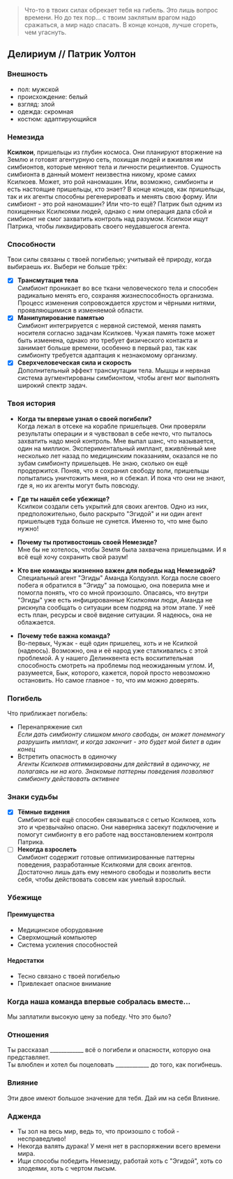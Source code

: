 > Что-то в твоих силах обрекает тебя на гибель. Это лишь вопрос времени. Но до тех пор...
> с твоим заклятым врагом надо сражаться, а мир надо спасать.
> В конце концов, лучше сгореть, чем угаснуть.

## Делириум // Патрик Уолтон

### Внешность
- пол: мужской
- происхождение: белый
- взгляд: злой
- одежда: скромная
- костюм: адаптирующийся

### Немезида  
**Ксилкои**, пришельцы из глубин космоса. Они планируют вторжение на Землю и готовят агентурную сеть, похищая людей и вживляя им симбионтов, которые меняют тела и личности реципиентов.
Сущность симбионта в данный момент неизвестна никому, кроме самих Ксилкоев. Может, это рой наномашин. Или, возможно, симбионты и есть настоящие пришельцы, кто знает?
В конце концов, как пришельцы, так и их агенты способны регенерировать и менять свою форму. Или симбионт - это рой наномашин? Или что-то ещё?
Патрик был одним из похищенных Ксилкоями людей, однако с ним операция дала сбой и симбионт не смог захватить контроль над разумом. Ксилкои ищут Патрика, чтобы ликвидировать своего неудавшегося агента.

### Способности  
Твои силы связаны с твоей погибелью; учитывай её природу, когда выбираешь их. Выбери не больше трёх:
- [x] **Трансмутация тела**  
  Симбионт проникает во все ткани человеческого тела и способен радикально менять его, сохраняя жизнеспособность организма.
  Процесс изменения сопровождается хрустом и чёрными нитями, проявляющимися в изменяемой области.
- [x] **Манипулирование памятью**  
  Симбионт интегрируется с нервной системой, меняя память носителя согласно задачам Ксилкоев.
  Чужая память тоже может быть изменена, однако это требует физического контакта и занимает больше времени, особенно в первый раз, так как симбионту требуется адаптация к незнакомому организму.
- [x] **Сверхчеловеческая сила и скорость**  
  Дополнительный эффект трансмутации тела. Мышцы и нервная система аугментированы симбионтом, чтобы агент мог выполнять широкий спектр задач.

### Твоя история
- **Когда ты впервые узнал о своей погибели?**  
Когда лежал в отсеке на корабле пришельцев. Они проверяли результаты операции и я чувствовал в себе нечто, что пыталось захватить надо мной контроль. Мне выпал шанс, что называется, один на миллион.
Экспериментальный имплант, вживлённый мне несколько лет назад по медицинским показаниям, оказался не по зубам симбионту пришельцев. Не знаю, сколько он ещё продержится.
Поняв, что я сохранил свободу воли, пришельцы попытались уничтожить меня, но я сбежал. И пока что они не знают, где я, но их агенты могут быть повсюду.

- **Где ты нашёл себе убежище?**  
Ксилкои создали сеть укрытий для своих агентов. Одно из них, предположительно, было раскрыто "Эгидой" и ни один агент пришельцев туда больше не сунется. Именно то, что мне было нужно!

- **Почему ты противостоишь своей Немезиде?**  
Мне бы не хотелось, чтобы Земля была захвачена пришельцами. И я всё ещё хочу сохранить свой разум!

- **Кто вне команды жизненно важен для победы над Немезидой?**  
Специальный агент "Эгиды" Аманда Колдуэлл. Когда после своего побега я обратился в "Эгиду" за помощью, она поверила мне и помогла понять, что со мной произошло.
Опасаясь, что внутри "Эгиды" уже есть инфицированные Ксилкоями люди, Аманда не рискнула сообщать о ситуации всем подряд на этом этапе. У неё есть план, ресурсы и своё видение ситуации.
Я надеюсь, она не облажается.

- **Почему тебе важна команда?**  
Во-первых, Чужак - ещё один пришелец, хоть и не Ксилкой (надеюсь). Возможно, она и её народ уже сталкивались с этой проблемой.
А у нашего Делинквента есть восхитительная способность смотреть на проблемы под неожиданным углом.
И, разумеется, Бык, которого, кажется, порой просто невозможно остановить.
Но самое главное - то, что им можно доверять.

### Погибель

Что приближает погибель:
- Перенапряжение сил  
  _Если дать симбионту слишком много свободы, он может понемногу разрушить имплант, и когда закончит - это будет мой билет в один конец_
- Встретить опасность в одиночку  
  _Агенты Ксилкоев оптимизированы для действий в одиночку, не полагаясь ни на кого. Знакомые паттерны поведения позволяют симбионту действовать активнее_

### Знаки судьбы

- [x] **Тёмные видения**  
  Симбионт всё ещё способен связываться с сетью Ксилкоев, хоть это и чрезвычайно опасно.
  Они наверняка засекут подключение и помогут симбионту в его работе над восстановлением контроля Патрика.
- [ ] **Некогда взрослеть**  
  Симбионт содержит готовые оптимизированные паттерны поведения, разработанные Ксилкоями для своих агентов.
  Достаточно лишь дать ему немного свободы и позволить вести себя, чтобы действовать совсем как умелый взрослый.

### Убежище

#### Преимущества
- Медицинское оборудование
- Сверхмощный компьютер
- Система усиления способностей

#### Недостатки
- Тесно связано с твоей погибелью
- Привлекает опасное внимание

### Когда наша команда впервые собралась вместе...
Мы заплатили высокую цену за победу. Что это было?

### Отношения
Ты рассказал ____________ всё о погибели и опасности, которую она представляет.  
Ты влюблен и хотел бы поцеловать ____________ до того, как погибнешь.  

### Влияние
Эти двое имеют большое значение для тебя. Дай им на себя Влияние.  

### Адженда
- Ты зол на весь мир, ведь то, что произошло с тобой - несправедливо!
- Некогда валять дурака! У меня нет в распоряжении всего времени мира.
- Ищи способы победить Немезиду, работай хоть с "Эгидой", хоть со злодеями, хоть с чертом лысым.
